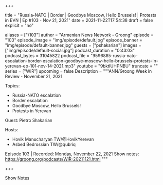 
+++

title = "Russia-NATO | Border | Goodbye Moscow, Hello Brussels! | Protests in EVN | Ep #103 - Nov 21, 2021"
date = 2021-11-22T17:54:38
draft = false
explicit = "no"

aliases = ["/103"]
author = "Armenian News Network - Groong"
episode = "103"
episode_image = "img/episode/default.jpg"
episode_banner = "img/episode/default-banner.jpg"
guests = ["pshakarian"]
images = ["img/episode/default-social.jpg"]
podcast_duration = "0:43:03"
podcast_bytes = 31045822
podcast_file = "9596885-russia-nato-escalation-border-escalation-goodbye-moscow-hello-brussels-protests-in-yerevan-ep-101-nov-14-2021.mp3"
youtube = "9bktIUHPNBU"
truncate = ""
series = ["WIR"]
upcoming = false
Description = """ANN/Groong Week in Review - November 21, 2021

Topics:

- Russia-NATO escalation
- Border escalation
- Goodbye Moscow, Hello Brussels!
- Protests in Yerevan

Guest: Pietro Shakarian

Hosts:
 - Hovik Manucharyan TW/@HovikYerevan
 - Asbed Bedrossian TW/@qubriq

Episode 103 | Recorded: Monday, November 22, 2021
Show notes: https://groong.org/podcasts/WiR-20211121.html
"""

+++

Show Notes


